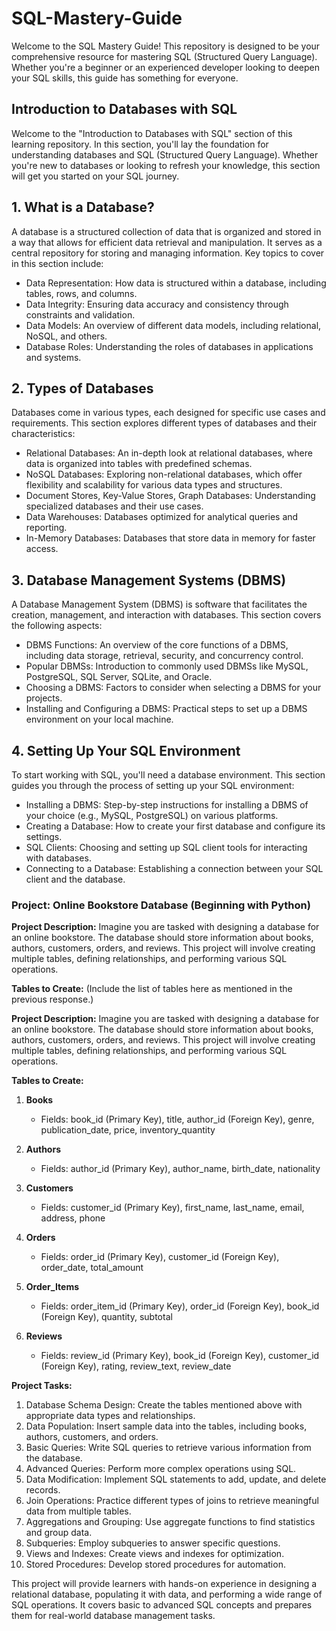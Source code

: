 # SQL-Mastery-Guide

Welcome to the SQL Mastery Guide! This repository is designed to be your comprehensive resource for mastering SQL (Structured Query Language). Whether you're a beginner or an experienced developer looking to deepen your SQL skills, this guide has something for everyone.

## Introduction to Databases with SQL

Welcome to the "Introduction to Databases with SQL" section of this learning repository. In this section, you'll lay the foundation for understanding databases and SQL (Structured Query Language). Whether you're new to databases or looking to refresh your knowledge, this section will get you started on your SQL journey.

## 1. What is a Database?
A database is a structured collection of data that is organized and stored in a way that allows for efficient data retrieval and manipulation. It serves as a central repository for storing and managing information. Key topics to cover in this section include:

- Data Representation: How data is structured within a database, including tables, rows, and columns.
- Data Integrity: Ensuring data accuracy and consistency through constraints and validation.
- Data Models: An overview of different data models, including relational, NoSQL, and others.
- Database Roles: Understanding the roles of databases in applications and systems.

## 2. Types of Databases
Databases come in various types, each designed for specific use cases and requirements. This section explores different types of databases and their characteristics:

- Relational Databases: An in-depth look at relational databases, where data is organized into tables with predefined schemas.
- NoSQL Databases: Exploring non-relational databases, which offer flexibility and scalability for various data types and structures.
- Document Stores, Key-Value Stores, Graph Databases: Understanding specialized databases and their use cases.
- Data Warehouses: Databases optimized for analytical queries and reporting.
- In-Memory Databases: Databases that store data in memory for faster access.

## 3. Database Management Systems (DBMS)
A Database Management System (DBMS) is software that facilitates the creation, management, and interaction with databases. This section covers the following aspects:

- DBMS Functions: An overview of the core functions of a DBMS, including data storage, retrieval, security, and concurrency control.
- Popular DBMSs: Introduction to commonly used DBMSs like MySQL, PostgreSQL, SQL Server, SQLite, and Oracle.
- Choosing a DBMS: Factors to consider when selecting a DBMS for your projects.
- Installing and Configuring a DBMS: Practical steps to set up a DBMS environment on your local machine.

## 4. Setting Up Your SQL Environment
To start working with SQL, you'll need a database environment. This section guides you through the process of setting up your SQL environment:

- Installing a DBMS: Step-by-step instructions for installing a DBMS of your choice (e.g., MySQL, PostgreSQL) on various platforms.
- Creating a Database: How to create your first database and configure its settings.
- SQL Clients: Choosing and setting up SQL client tools for interacting with databases.
- Connecting to a Database: Establishing a connection between your SQL client and the database.







### Project: Online Bookstore Database (Beginning with Python)

**Project Description:**
Imagine you are tasked with designing a database for an online bookstore. The database should store information about books, authors, customers, orders, and reviews. This project will involve creating multiple tables, defining relationships, and performing various SQL operations.

**Tables to Create:**
(Include the list of tables here as mentioned in the previous response.)
 
**Project Description:**
Imagine you are tasked with designing a database for an online bookstore. The database should store information about books, authors, customers, orders, and reviews. This project will involve creating multiple tables, defining relationships, and performing various SQL operations.

**Tables to Create:**
1. **Books**
   - Fields: book_id (Primary Key), title, author_id (Foreign Key), genre, publication_date, price, inventory_quantity

2. **Authors**
   - Fields: author_id (Primary Key), author_name, birth_date, nationality

3. **Customers**
   - Fields: customer_id (Primary Key), first_name, last_name, email, address, phone

4. **Orders**
   - Fields: order_id (Primary Key), customer_id (Foreign Key), order_date, total_amount

5. **Order_Items**
   - Fields: order_item_id (Primary Key), order_id (Foreign Key), book_id (Foreign Key), quantity, subtotal

6. **Reviews**
   - Fields: review_id (Primary Key), book_id (Foreign Key), customer_id (Foreign Key), rating, review_text, review_date

**Project Tasks:**
1. Database Schema Design: Create the tables mentioned above with appropriate data types and relationships.
2. Data Population: Insert sample data into the tables, including books, authors, customers, and orders.
3. Basic Queries: Write SQL queries to retrieve various information from the database.
4. Advanced Queries: Perform more complex operations using SQL.
5. Data Modification: Implement SQL statements to add, update, and delete records.
6. Join Operations: Practice different types of joins to retrieve meaningful data from multiple tables.
7. Aggregations and Grouping: Use aggregate functions to find statistics and group data.
8. Subqueries: Employ subqueries to answer specific questions.
9. Views and Indexes: Create views and indexes for optimization.
10. Stored Procedures: Develop stored procedures for automation.

This project will provide learners with hands-on experience in designing a relational database, populating it with data, and performing a wide range of SQL operations. It covers basic to advanced SQL concepts and prepares them for real-world database management tasks.